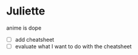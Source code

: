 # Juliette
anime is dope

- [ ] add cheatsheet
- [ ] evaluate what I want to do with the cheatsheet 
